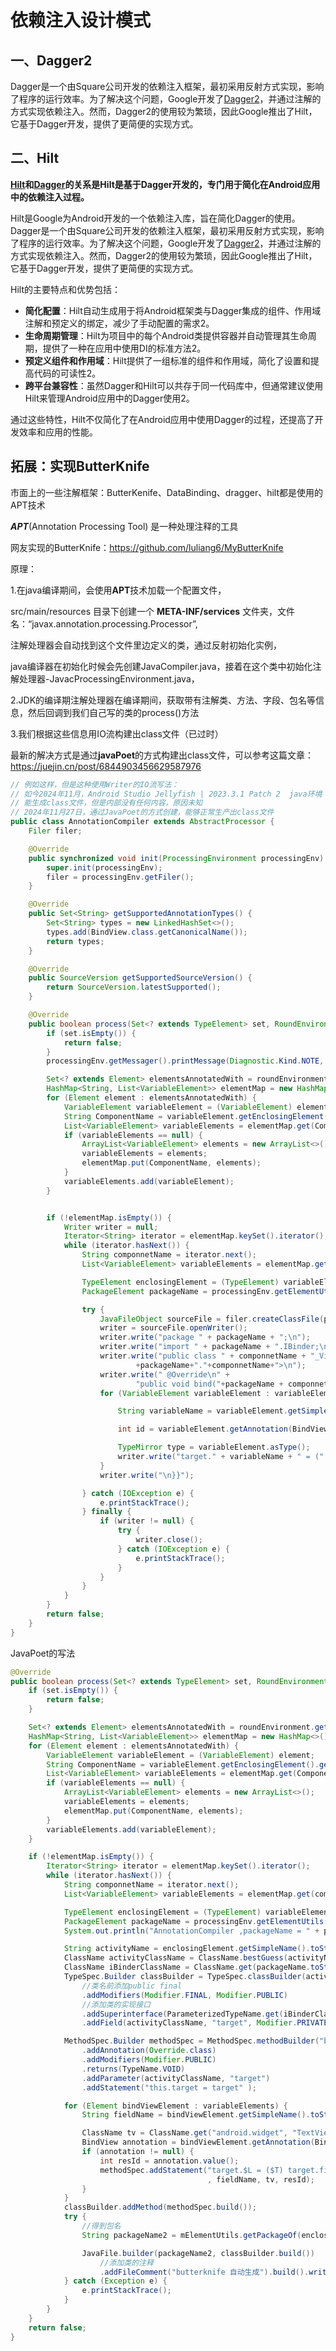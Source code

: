 # 依赖注入设计模式

## 一、Dagger2

Dagger是一个由Square公司开发的依赖注入框架，最初采用反射方式实现，影响了程序的运行效率。为了解决这个问题，Google开发了[Dagger2](https://www.baidu.com/s?rsv_dl=re_dqa_generate&sa=re_dqa_generate&wd=Dagger2&rsv_pq=cd58b28b003fa991&oq=Hilt和dagger的关系&rsv_t=7669zmOOPzS6J1qu4ueEDNtOv06X1fB/yO6/YgsqlnbaD4VCFtGTgaKvLTwHNQQHu/quPg&tn=98012088_3_dg&ie=utf-8)，并通过注解的方式实现依赖注入。然而，Dagger2的使用较为繁琐，因此Google推出了Hilt，它基于Dagger开发，提供了更简便的实现方式‌。



## 二、Hilt

‌**[Hilt](https://www.baidu.com/s?rsv_dl=re_dqa_generate&sa=re_dqa_generate&wd=Hilt&rsv_pq=cd58b28b003fa991&oq=Hilt和dagger的关系&rsv_t=7669zmOOPzS6J1qu4ueEDNtOv06X1fB/yO6/YgsqlnbaD4VCFtGTgaKvLTwHNQQHu/quPg&tn=98012088_3_dg&ie=utf-8)和[Dagger](https://www.baidu.com/s?rsv_dl=re_dqa_generate&sa=re_dqa_generate&wd=Dagger&rsv_pq=cd58b28b003fa991&oq=Hilt和dagger的关系&rsv_t=7669zmOOPzS6J1qu4ueEDNtOv06X1fB/yO6/YgsqlnbaD4VCFtGTgaKvLTwHNQQHu/quPg&tn=98012088_3_dg&ie=utf-8)的关系是Hilt是基于Dagger开发的，专门用于简化在Android应用中的依赖注入过程。**‌

Hilt是Google为Android开发的一个依赖注入库，旨在简化Dagger的使用。Dagger是一个由Square公司开发的依赖注入框架，最初采用反射方式实现，影响了程序的运行效率。为了解决这个问题，Google开发了[Dagger2](https://www.baidu.com/s?rsv_dl=re_dqa_generate&sa=re_dqa_generate&wd=Dagger2&rsv_pq=cd58b28b003fa991&oq=Hilt和dagger的关系&rsv_t=7669zmOOPzS6J1qu4ueEDNtOv06X1fB/yO6/YgsqlnbaD4VCFtGTgaKvLTwHNQQHu/quPg&tn=98012088_3_dg&ie=utf-8)，并通过注解的方式实现依赖注入。然而，Dagger2的使用较为繁琐，因此Google推出了Hilt，它基于Dagger开发，提供了更简便的实现方式‌。

Hilt的主要特点和优势包括：

- ‌**简化配置**‌：Hilt自动生成用于将Android框架类与Dagger集成的组件、作用域注解和预定义的绑定，减少了手动配置的需求‌2。
- ‌**生命周期管理**‌：Hilt为项目中的每个Android类提供容器并自动管理其生命周期，提供了一种在应用中使用DI的标准方法‌2。
- ‌**预定义组件和作用域**‌：Hilt提供了一组标准的组件和作用域，简化了设置和提高代码的可读性‌2。
- ‌**跨平台兼容性**‌：虽然Dagger和Hilt可以共存于同一代码库中，但通常建议使用Hilt来管理Android应用中的Dagger使用‌2。

通过这些特性，Hilt不仅简化了在Android应用中使用Dagger的过程，还提高了开发效率和应用的性能。



## 拓展：实现ButterKnife

市面上的一些注解框架：ButterKenife、DataBinding、dragger、hilt都是使用的APT技术

***APT***(Annotation Processing Tool) 是一种处理注释的工具

网友实现的ButterKnife：https://github.com/luliang6/MyButterKnife

原理：

1.在java编译期间，会使用**APT**技术加载一个配置文件，

 src/main/resources 目录下创建一个 **META-INF/services** 文件夹，文件名：“javax.annotation.processing.Processor”,

注解处理器会自动找到这个文件里边定义的类，通过反射初始化实例，



java编译器在初始化时候会先创建JavaCompiler.java，接着在这个类中初始化注解处理器-JavacProcessingEnvironment.java，

2.JDK的编译期注解处理器在编译期间，获取带有注解类、方法、字段、包名等信息，然后回调到我们自己写的类的process()方法

3.我们根据这些信息用IO流构建出class文件（已过时）

最新的解决方式是通过**javaPoet**的方式构建出class文件，可以参考这篇文章：https://juejin.cn/post/6844903456629587976

```java
// 例如这样，但是这种使用Writer的IO流写法：
// 如今2024年11月，Android Studio Jellyfish | 2023.3.1 Patch 2  java环境：JDK1.8
// 能生成class文件，但是内部没有任何内容，原因未知
// 2024年11月27日，通过JavaPoet的方式创建，能够正常生产出class文件
public class AnnotationCompiler extends AbstractProcessor {
    Filer filer;

    @Override
    public synchronized void init(ProcessingEnvironment processingEnv) {
        super.init(processingEnv);
        filer = processingEnv.getFiler();
    }

    @Override
    public Set<String> getSupportedAnnotationTypes() {
        Set<String> types = new LinkedHashSet<>();
        types.add(BindView.class.getCanonicalName());
        return types;
    }

    @Override
    public SourceVersion getSupportedSourceVersion() {
        return SourceVersion.latestSupported();
    }

    @Override
    public boolean process(Set<? extends TypeElement> set, RoundEnvironment roundEnvironment) {
        if (set.isEmpty()) {
            return false;
        }
        processingEnv.getMessager().printMessage(Diagnostic.Kind.NOTE, "jett-------" + set);

        Set<? extends Element> elementsAnnotatedWith = roundEnvironment.getElementsAnnotatedWith(BindView.class);
        HashMap<String, List<VariableElement>> elementMap = new HashMap<>();
        for (Element element : elementsAnnotatedWith) {
            VariableElement variableElement = (VariableElement) element;
            String ComponentName = variableElement.getEnclosingElement().getSimpleName().toString();
            List<VariableElement> variableElements = elementMap.get(ComponentName);
            if (variableElements == null) {
                ArrayList<VariableElement> elements = new ArrayList<>();
                variableElements = elements;
                elementMap.put(ComponentName, elements);
            }
            variableElements.add(variableElement);
        }


        if (!elementMap.isEmpty()) {
            Writer writer = null;
            Iterator<String> iterator = elementMap.keySet().iterator();
            while (iterator.hasNext()) {
                String componnetName = iterator.next();
                List<VariableElement> variableElements = elementMap.get(componnetName);

                TypeElement enclosingElement = (TypeElement) variableElements.get(0).getEnclosingElement();
                PackageElement packageName = processingEnv.getElementUtils().getPackageOf(enclosingElement);

                try {
                    JavaFileObject sourceFile = filer.createClassFile(packageName + "." + componnetName + "_ViewBinding");
                    writer = sourceFile.openWriter();
                    writer.write("package " + packageName + ";\n");
                    writer.write("import " + packageName + ".IBinder;\n");
                    writer.write("public class " + componnetName + "_ViewBinding implements IBinder<"
                            +packageName+"."+componnetName+">\n");
                    writer.write(" @Override\n" +
                            "public void bind("+packageName + componnetName + " target) {");
                    for (VariableElement variableElement : variableElements) {

                        String variableName = variableElement.getSimpleName().toString();

                        int id = variableElement.getAnnotation(BindView.class).value();

                        TypeMirror type = variableElement.asType();
                        writer.write("target." + variableName + " = (" + type + ")target.findViewById(" + id + ");\n");
                    }
                    writer.write("\n}}");

                } catch (IOException e) {
                    e.printStackTrace();
                } finally {
                    if (writer != null) {
                        try {
                            writer.close();
                        } catch (IOException e) {
                            e.printStackTrace();
                        }
                    }
                }
            }
        }
        return false;
    }
}
```

JavaPoet的写法

```java
@Override
public boolean process(Set<? extends TypeElement> set, RoundEnvironment roundEnvironment) {
    if (set.isEmpty()) {
        return false;
    }

    Set<? extends Element> elementsAnnotatedWith = roundEnvironment.getElementsAnnotatedWith(BindView.class);
    HashMap<String, List<VariableElement>> elementMap = new HashMap<>();
    for (Element element : elementsAnnotatedWith) {
        VariableElement variableElement = (VariableElement) element;
        String ComponentName = variableElement.getEnclosingElement().getSimpleName().toString();
        List<VariableElement> variableElements = elementMap.get(ComponentName);
        if (variableElements == null) {
            ArrayList<VariableElement> elements = new ArrayList<>();
            variableElements = elements;
            elementMap.put(ComponentName, elements);
        }
        variableElements.add(variableElement);
    }

    if (!elementMap.isEmpty()) {
        Iterator<String> iterator = elementMap.keySet().iterator();
        while (iterator.hasNext()) {
            String componnetName = iterator.next();
            List<VariableElement> variableElements = elementMap.get(componnetName);

            TypeElement enclosingElement = (TypeElement) variableElements.get(0).getEnclosingElement();
            PackageElement packageName = processingEnv.getElementUtils().getPackageOf(enclosingElement);
            System.out.println("AnnotationCompiler ,packageName = " + packageName + ", componnetName = " + componnetName);

            String activityName = enclosingElement.getSimpleName().toString();
            ClassName activityClassName = ClassName.bestGuess(activityName);
            ClassName iBinderClassName = ClassName.get(packageName.toString(), "IBinder");
            TypeSpec.Builder classBuilder = TypeSpec.classBuilder(activityName + "_ViewBinding")
                //类名前添加public final
                .addModifiers(Modifier.FINAL, Modifier.PUBLIC)
                //添加类的实现接口
                .addSuperinterface(ParameterizedTypeName.get(iBinderClassName, activityClassName))
                .addField(activityClassName, "target", Modifier.PRIVATE);

            MethodSpec.Builder methodSpec = MethodSpec.methodBuilder("bind")
                .addAnnotation(Override.class)
                .addModifiers(Modifier.PUBLIC)
                .returns(TypeName.VOID)
                .addParameter(activityClassName, "target")
                .addStatement("this.target = target" );

            for (Element bindViewElement : variableElements) {
                String fieldName = bindViewElement.getSimpleName().toString();

                ClassName tv = ClassName.get("android.widget", "TextView");
                BindView annotation = bindViewElement.getAnnotation(BindView.class);
                if (annotation != null) {
                    int resId = annotation.value();
                    methodSpec.addStatement("target.$L = ($T) target.findViewById($L)"
                                            , fieldName, tv, resId);
                }
            }
            classBuilder.addMethod(methodSpec.build());
            try {
                //得到包名
                String packageName2 = mElementUtils.getPackageOf(enclosingElement).getQualifiedName().toString();

                JavaFile.builder(packageName2, classBuilder.build())
                    //添加类的注释
                    .addFileComment("butterknife 自动生成").build().writeTo(filer);
            } catch (Exception e) {
                e.printStackTrace();
            }
        }
    }
    return false;
}
```

